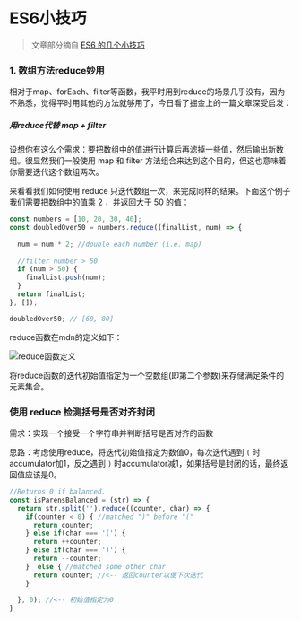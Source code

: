 # ES6小技巧

> 文章部分摘自 [ES6 的几个小技巧](https://juejin.im/post/5ab9a8196fb9a028b86e0615) 

### 1. 数组方法reduce妙用

相对于map、forEach、filter等函数，我平时用到reduce的场景几乎没有，因为不熟悉，觉得平时用其他的方法就够用了，今日看了掘金上的一篇文章深受启发：

##### 用reduce代替 map + filter

设想你有这么个需求：要把数组中的值进行计算后再滤掉一些值，然后输出新数组。很显然我们一般使用 map 和 filter 方法组合来达到这个目的，但这也意味着你需要迭代这个数组两次。

来看看我们如何使用 reduce 只迭代数组一次，来完成同样的结果。下面这个例子我们需要把数组中的值乘 2 ，并返回大于 50 的值：

```javascript
const numbers = [10, 20, 30, 40];
const doubledOver50 = numbers.reduce((finalList, num) => {
  
  num = num * 2; //double each number (i.e. map)
  
  //filter number > 50
  if (num > 50) {
    finalList.push(num);
  }
  return finalList;
}, []);

doubledOver50; // [60, 80]
```

reduce函数在mdn的定义如下：

![reduce函数定义](http://oxx2s9vy2.bkt.clouddn.com/reduce%E5%87%BD%E6%95%B0%E5%AE%9A%E4%B9%89.png)

将reduce函数的迭代初始值指定为一个空数组(即第二个参数)来存储满足条件的元素集合。

### 使用 reduce 检测括号是否对齐封闭

需求：实现一个接受一个字符串并判断括号是否对齐的函数

思路：考虑使用reduce，将迭代初始值指定为数值0，每次迭代遇到 `(` 时accumulator加1，反之遇到 `)` 时accumulator减1，如果括号是封闭的话，最终返回值应该是0。

```javascript
//Returns 0 if balanced.
const isParensBalanced = (str) => {
  return str.split('').reduce((counter, char) => {
    if(counter < 0) { //matched ")" before "("
      return counter;
    } else if(char === '(') {
      return ++counter;
    } else if(char === ')') {
      return --counter;
    }  else { //matched some other char
      return counter; //<-- 返回counter以便下次迭代
    }
    
  }, 0); //<-- 初始值指定为0
}
```

